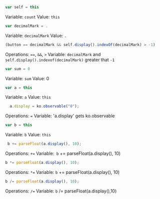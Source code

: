 ```javascript
var self = this
```
Variable: `count`
Value: `this`

```javascript
var decimalMark = .
```
Variable: `decimalMark`
Value: `.`

```javascript
(button == decimalMark && self.display().indexOf(decimalMark) > -1)
```
Operations: `==`, `&&`, `>`
Variable: `decimalMark` and `self.display().indexof(decimalMark)` greater that `-1`

```javascript
var sum = 0
```
Variable: `sum`
Value: 0

```javascript
var a = this
```
Variable: `a`
Value: `this`

```javascript
  a.display = ko.observable("0");
```
Operations: `=`
Variable: 'a.display' gets ko.observable

```javascript
var b = this
```
Variable: `b`
Value: `this`

```javascript
 b += parseFloat(a.display(), 10);
```
Operations: `+=`
Variable:` b` += parseFloat(a.display(), 10)

```javascript
b *= parseFloat(a.display(), 10);
```
Operations: `*=`
Variable: `b` += parseFloat(a.display(), 10)

```javascript
b /= parseFloat(a.display(), 10);
```
Operations: `/=`
Variable: `b` /= parseFloat(a.display(),10)